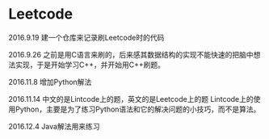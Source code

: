# Leetcode
2016.9.19
建一个仓库来记录刷Leetcode时的代码


2016.9.26
之前是用C语言来刷的，后来感其数据结构的实现不能快速的把脑中想法实现，于是开始学习C++，并开始用C++刷题。

2016.11.8
增加Python解法

2016.11.14
中文的是Lintcode上的题，英文的是Leetcode上的题
Lintcode上的使用Python，主要是为了练习Python语法和它的解决问题的小技巧，而不是算法。

2016.12.4
Java解法用来练习
